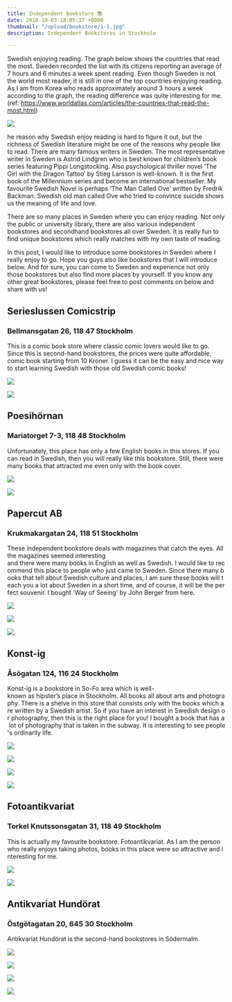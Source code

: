 ```yaml
---
title: Independent Bookstore 📚
date: 2018-10-03 18:05:37 +0000
thumbnail: "/upload/bookstore/1-1.jpg"
description: Independent Bookstores in Stockholm

---
```



Swedish enjoying reading. The graph below shows the countries that read the most. Sweden recorded the list with its citizens reporting an average of 7 hours and 6 minutes a week spent reading. Even though Sweden is not the world most reader, it is still in one of the top countries enjoying reading. As I am from Korea who reads approximately around 3 hours a week according to the graph, the reading difference was quite interesting for me.
(ref: https://www.worldatlas.com/articles/the-countries-that-read-the-most.html)

![](/upload/bookstore/graph.png)

he reason why Swedish enjoy reading is hard to figure it out, but the richness of Swedish literature might be one of the reasons why people like to read. There are many famous writers in Sweden. The most representative writer in Sweden is Astrid Lindgren who is best known for children’s book series featuring Pippi Longstocking. Also psychological thriller novel ‘The Girl with the Dragon Tattoo’ by Stieg Larsson is well-known. It is the first book of the Millennium series and become an international bestseller. My favourite Swedish Novel is perhaps ‘The Man Called Ove’ written by Fredrik Backman. Swedish old man called Ove who tried to convince suicide shows us the meaning of life and love.

There are so many places in Sweden where you can enjoy reading. Not only the public or university library, there are also various independent bookstores and secondhand bookstores all over Sweden. It is really fun to find unique bookstores which really matches with my own taste of reading.

In this post, I would like to introduce some bookstores in Sweden where I really enjoy to go. Hope you guys also like bookstores that I will introduce below. And for sure, you can come to Sweden and experience not only those bookstores but also find more places by yourself. If you know any other great bookstores, please feel free to post comments on below and share with us!



## Serieslussen Comicstrip
### Bellmansgatan 26, 118 47 Stockholm

This is a comic book store where classic comic lovers would like to go. Since this is second-hand bookstores, the prices were quite affordable, comic book starting from 10 Kroner. I guess it can be the easy and nice way to start learning Swedish with those old Swedish comic books!

![](/upload/bookstore/1-1.jpg)

![](/upload/bookstore/1-2.jpg)

## Poesihörnan
### Mariatorget 7-3, 118 48 Stockholm

Unfortunately, this place has only a few English books in this stores. If you can read in Swedish, then you will really like this bookstore. Still, there were many books that attracted me even only with the book cover.

![](/upload/bookstore/2-1.jpg)

![](/upload/bookstore/2-2.jpg)

## Papercut AB
### Krukmakargatan 24, 118 51 Stockholm
These independent bookstore deals with magazines that catch the eyes. All the magazines seemed interesting and there were many books in English as well as Swedish. I would like to recommend this place to people who just came to Sweden. Since there many books that tell about Swedish culture and places, I am sure these books will teach you a lot about Sweden in a short time, and of course, it will be the perfect souvenir. I bought 'Way of Seeing' by John Berger from here.

![](/upload/bookstore/3-1.jpg)

![](/upload/bookstore/3-2.jpg)

![](/upload/bookstore/3-3.jpg)


## Konst-ig
### Åsögatan 124, 116 24 Stockholm

Konst-ig is a bookstore in So-Fo area which is well-known as hipster’s place in Stockholm. All books all about arts and photography. There is a shelve in this store that consists only with the books which are written by a Swedish artist. So if you have an interest in Swedish design or photography, then this is the right place for you! I bought a book that has a lot of photography that is taken in the subway. It is interesting to see people's ordinarlly life.


![](/upload/bookstore/4-1.jpg)

![](/upload/bookstore/4-2.jpg)

![](/upload/bookstore/4-3.jpg)

![](/upload/bookstore/4-4.jpg)



## Fotoantikvariat
### Torkel Knutssonsgatan 31, 118 49 Stockholm

This is actually my favourite bookstore. Fotoantikvariat. As I am the person who really enjoys taking photos, books in this place were so attractive and interesting for me.


![](/upload/bookstore/5-1.jpg)

![](/upload/bookstore/5-2.jpg)




## Antikvariat Hundörat
### Östgötagatan 20, 645 30 Stockholm

Antikvariat Hundörat is the second-hand bookstores in Södermalm.   

![](/upload/bookstore/6-1.jpg)

![](/upload/bookstore/6-2.jpg)

![](/upload/bookstore/6-3.jpg)

![](/upload/bookstore/6-4.jpg)

